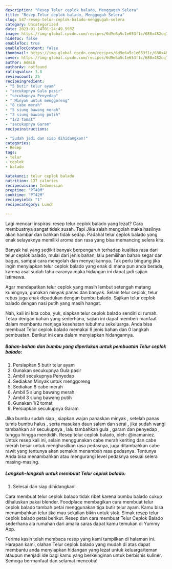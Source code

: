 ```yaml
---
description: "Resep Telur ceplok balado, Menggugah Selera"
title: "Resep Telur ceplok balado, Menggugah Selera"
slug: 547-resep-telur-ceplok-balado-menggugah-selera
category: Uncategorized
date: 2023-01-14T01:24:49.593Z
image: https://img-global.cpcdn.com/recipes/6d9e6a5c1e653f1c/680x482cq70/telur-ceplok-balado-foto-resep-utama.jpg
hideToc: false
enableToc: true
enableTocContent: false
thumbnail: https://img-global.cpcdn.com/recipes/6d9e6a5c1e653f1c/680x482cq70/telur-ceplok-balado-foto-resep-utama.jpg
cover: https://img-global.cpcdn.com/recipes/6d9e6a5c1e653f1c/680x482cq70/telur-ceplok-balado-foto-resep-utama.jpg
author: Admin
authorAv: notfound
ratingvalue: 3.8
reviewcount: 25
recipeingredient:
- "5 butir telur ayam"
- "secukupnya Gula pasir"
- "secukupnya Penyedap"
- " Minyak untuk menggoreng"
- "8 cabe merah"
- "5 siung bawang merah"
- "3 siung bawang putih"
- "1/2 tomat"
- "secukupnya Garam"
recipeinstructions:

- "Sudah jadi dan siap dihidangkan!"
categories:
- Resep
tags:
- telur
- ceplok
- balado

katakunci: telur ceplok balado 
nutrition: 137 calories
recipecuisine: Indonesian
preptime: "PT40M"
cooktime: "PT42M"
recipeyield: "1"
recipecategory: Lunch

---
```



Lagi mencari inspirasi resep telur ceplok balado yang lezat? Cara membuatnya sangat tidak susah. Tapi Jika salah mengolah maka hasilnya akan hambar dan bahkan tidak sedap. Padahal telur ceplok balado yang enak selayaknya memiliki aroma dan rasa yang bisa memancing selera kita.


Banyak hal yang sedikit banyak berpengaruh terhadap kualitas rasa dari telur ceplok balado, mulai dari jenis bahan, lalu pemilihan bahan segar dan bagus, sampai cara mengolah dan menyajikannya. Tak perlu bingung jika ingin menyiapkan telur ceplok balado yang enak di mana pun anda berada, karena asal sudah tahu caranya maka hidangan ini dapat jadi sajian istimewa.

Agar mendapatkan telur ceplok yang masih lembut setengah matang kuningnya, gunakan minyak panas dan banyak. Selain telur ceplok, telur rebus juga enak dipadukan dengan bumbu balado. Sajikan telur ceplok balado dengan nasi putih yang masih hangat.


Nah, kali ini kita coba, yuk, siapkan telur ceplok balado sendiri di rumah. Tetap dengan bahan yang sederhana, sajian ini dapat memberi manfaat dalam membantu menjaga kesehatan tubuhmu sekeluarga. Anda bisa membuat Telur ceplok balado memakai 9 jenis bahan dan 0 langkah pembuatan. Berikut ini cara dalam menyiapkan hidangannya.

<!--inarticleads1-->

##### Bahan-bahan dan bumbu yang diperlukan untuk pembuatan Telur ceplok balado:

1. Persiapkan 5 butir telur ayam
1. Gunakan secukupnya Gula pasir
1. Ambil secukupnya Penyedap
1. Sediakan  Minyak untuk menggoreng
1. Sediakan 8 cabe merah
1. Ambil 5 siung bawang merah
1. Ambil 3 siung bawang putih
1. Gunakan 1/2 tomat
1. Persiapkan secukupnya Garam


Jika bumbu sudah siap , siapkan wajan panaskan minyak , setelah panas tumis bumbu halus , serta masukan daun salam dan serai , jika sudah wangi tambahkan air secukupnya , lalu tambahkan gula , garam dan penyedap , tunggu hingga mendidih. Resep telur ceplok balado, oleh: @inamaniez. Untuk resep kali ini, selain menggunakan cabe merah keriting dan cabe merah besar untuk menghasilkan rasa pedasnya, juga ditambahkan cabe rawit yang tentunya akan semakin menambah rasa pedasnya. Tentunya Anda bisa menambahkan atau mengurangi level pedasnya sesuai selera masing-masing. 

<!--inarticleads2-->

##### Langkah-langkah untuk membuat Telur ceplok balado:


1. Selesai dan siap dihidangkan!

Cara membuat telur ceplok balado tidak ribet karena bumbu balado cukup dihaluskan pakai blender. Foodplace membagikan cara membuat telur ceplok balado tambah petai menggunakan tiga butir telur ayam. Kamu bisa menambahkan telur jika mau sekalian bikin untuk stok. Simak resep telur ceplok balado petai berikut. Resep dan cara membuat Telur Ceplok Balado sederhana ala rumahan dari amalia saras dapat kamu temukan di Yummy App. 

Terima kasih telah membaca resep yang kami tampilkan di halaman ini. Harapan kami, olahan Telur ceplok balado yang mudah di atas dapat membantu anda menyiapkan hidangan yang lezat untuk keluarga/teman ataupun menjadi ide bagi kamu yang berkeinginan untuk berbisnis kuliner. Semoga bermanfaat dan selamat mencoba!

